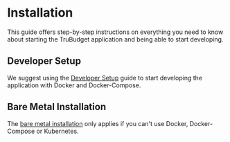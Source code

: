 # Installation

This guide offers step-by-step instructions on everything you need to know about starting the TruBudget application and being able to start developing.

## Developer Setup

We suggest using the [Developer Setup](https://github.com/openkfw/TruBudget/blob/master/doc/installation/Developer-Setup.md) guide to start developing the application with Docker and Docker-Compose.

## Bare Metal Installation

The [bare metal installation](https://github.com/openkfw/TruBudget/blob/master/doc/installation/bare-metal-installation.md) only applies if you can't use Docker, Docker-Compose or Kubernetes.
